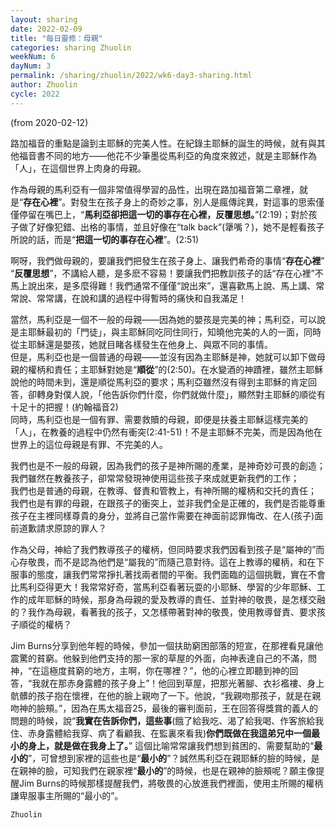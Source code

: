 ```yaml
---
layout: sharing
date: 2022-02-09
title: "每日靈修：母親"
categories: sharing Zhuolin
weekNum: 6
dayNum: 3
permalink: /sharing/zhuolin/2022/wk6-day3-sharing.html
author: Zhuolin
cycle: 2022
---
```

(from 2020-02-12)

路加福音的重點是論到主耶穌的完美人性。在紀錄主耶穌的誕生的時候，就有與其他福音書不同的地方——他花不少筆墨從馬利亞的角度來敘述，就是主耶穌作為「人」，在這個世界上肉身的母親。  

作為母親的馬利亞有一個非常值得學習的品性，出現在路加福音第二章裡，就是“**存在心裡**”。對發生在孩子身上的奇妙之事，別人是瘋傳詫異，對這事的思索僅僅停留在嘴巴上，“**馬利亞卻把這一切的事存在心裡，反覆思想。**”(2:19)；對於孩子做了好像犯錯、出格的事情，並且好像在“talk back”(犟嘴？)，她不是輕看孩子所說的話，而是“**把這一切的事存在心裡**”。(2:51)  

啊呀，我們做母親的，要讓我們把發生在孩子身上、讓我們希奇的事情“**存在心裡**” “**反覆思想**”，不講給人聽，是多麽不容易！要讓我們把教訓孩子的話“存在心裡”不馬上說出來，是多麼得難！我們通常不僅僅“說出來”，還喜歡馬上說、馬上講、常常說、常常講，在說和講的過程中得暫時的痛快和自我滿足！  

當然，馬利亞是一個不一般的母親——因為她的嬰孩是完美的神；馬利亞，可以說是主耶穌最初的「門徒」，與主耶穌同吃同住同行，知曉他完美的人的一面，同時從主耶穌還是嬰孩，她就目睹各樣發生在他身上、與眾不同的事情。  
但是，馬利亞也是一個普通的母親——並沒有因為主耶穌是神，她就可以卸下做母親的權柄和責任；主耶穌對她是“**順從**”的(2:50)。在水變酒的神蹟裡，雖然主耶穌說他的時間未到，還是順從馬利亞的要求；馬利亞雖然沒有得到主耶穌的肯定回答，卻轉身對僕人說，「他告訴你們什麼，你們就做什麼」，顯然對主耶穌的順從有十足十的把握！(約翰福音2)  
同時，馬利亞也是一個有罪、需要救贖的母親，即便是扶養主耶穌這樣完美的「人」，在教養的過程中仍然有衝突(2:41-51)！不是主耶穌不完美，而是因為他在世界上的這位母親是有罪、不完美的人。  

我們也是不一般的母親，因為我們的孩子是神所賜的產業，是神奇妙可畏的創造；我們雖然在教養孩子，卻常常發現神使用這些孩子來成就更新我們的工作；  
我們也是普通的母親，在教導、督責和管教上，有神所賜的權柄和交托的責任；  
我們也是有罪的母親，在跟孩子的衝突上，並非我們全是正確的，我們是否能尊重孩子在主裡同樣尊貴的身分，並將自己當作需要在神面前認罪悔改、在人(孩子)面前道歉請求原諒的罪人？  

作為父母，神給了我們教導孩子的權柄，但同時要求我們因看到孩子是“屬神的”而心存敬畏，而不是認為他們是“屬我的”而隨己意對待。這在上教導的權柄，和在下服事的態度，讓我們常常掙扎著找兩者間的平衡。我們面臨的這個挑戰，實在不會比馬利亞得更大！我常常好奇，當馬利亞看著玩耍的小耶穌、學習的少年耶穌、工作的成年耶穌的時候，那身為母親的愛及教導的責任、並對神的敬畏，是怎樣交融的？我作為母親，看著我的孩子，又怎樣帶著對神的敬畏，使用教導督責、要求孩子順從的權柄？  

Jim Burns分享到他年輕的時候，參加一個扶助窮困部落的短宣，在那裡看見讓他震驚的貧窮。他躲到他們支持的那一家的草屋的外面，向神表達自己的不滿，問神，“在這極度貧窮的地方，主啊，你在哪裡？”，他的心裡立即聽到神的回答，“我就在那赤身露體的孩子身上”！他回到草屋，把那光著腳、衣衫襤褸、身上骯髒的孩子抱在懷裡，在他的臉上親吻了一下。他說，“我親吻那孩子，就是在親吻神的臉頰。”，因為在馬太福音25，最後的審判面前，王在回答得獎賞的義人的問題的時候，說“**我實在告訴你們，這些事**(餓了給我吃、渴了給我喝、作客旅給我住、赤身露體給我穿、病了看顧我、在監裏來看我)**你們既做在我這弟兄中一個最小的身上，就是做在我身上了。**” 這個比喻常常讓我們想到貧困的、需要幫助的“**最小的**”，可曾想到家裡的這些也是“**最小的**”？誠然馬利亞在親耶穌的臉的時候，是在親神的臉，可知我們在親家裡“**最小的**”的時候，也是在親神的臉頰呢？願主像提醒Jim Burns的時候那樣提醒我們，將敬畏的心放進我們裡面，使用主所賜的權柄謙卑服事主所賜的“最小的”。  

`Zhuolin`  
